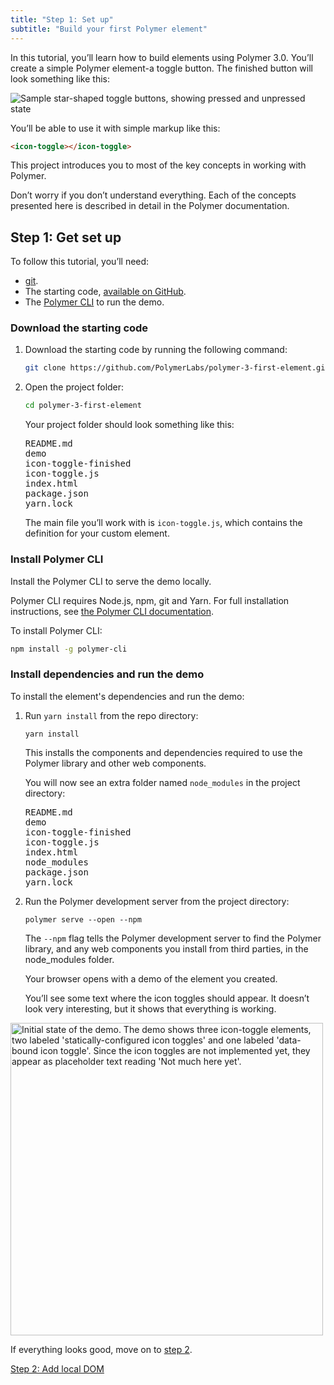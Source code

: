 ```yaml
---
title: "Step 1: Set up"
subtitle: "Build your first Polymer element"
---
```


<!-- toc -->

In this tutorial, you’ll learn how to build elements using Polymer 3.0. You’ll
create a simple Polymer element-a toggle button. The finished button will look
something like this:

![Sample star-shaped toggle buttons, showing pressed and unpressed
state](/images/3.0/first-element/sample-toggles.png)

You’ll be able to use it with simple markup like this:

```html
<icon-toggle></icon-toggle>
```

This project introduces you to most of the key concepts in working with
Polymer.

Don’t worry if you don’t understand everything. Each of the concepts presented
here is described in detail in the Polymer documentation.

## Step 1: Get set up

To follow this tutorial, you’ll need:

-   [git](https://git-scm.com/downloads).
-   The starting code, [available on 
GitHub](https://github.com/PolymerLabs/polymer-3-first-element.git).
-   The [Polymer CLI](/3.0/docs/tools/polymer-cli) to run the demo.

### Download the starting code

1.  Download the starting code by running the following command:

    ```bash
    git clone https://github.com/PolymerLabs/polymer-3-first-element.git
    ```
 
2.  Open the project folder:  

    ```bash
    cd polymer-3-first-element
    ```

    Your project folder should look something like
    this:

    <pre>
    README.md
    demo
    icon-toggle-finished
    icon-toggle.js
    index.html
    package.json
    yarn.lock
    </pre>

    The main file you’ll work with is `icon-toggle.js`, which contains the definition for your custom element.

### Install Polymer CLI

Install the Polymer CLI to serve the demo locally. 

Polymer CLI requires Node.js, npm, git and Yarn. For full installation instructions,
see [the Polymer CLI documentation](/{{{polymer_version_dir}}}/docs/tools/polymer-cli).

To install Polymer CLI:

   ```bash
   npm install -g polymer-cli
   ```

### Install dependencies and run the demo

To install the element's dependencies and run the demo:

1.  Run `yarn install` from the repo directory:

        yarn install

    This installs the components and dependencies required to use the Polymer library and other web components. 

    You will now see an extra folder named `node_modules` in the project directory: 

    <pre>
    README.md
    demo
    icon-toggle-finished
    icon-toggle.js
    index.html
    node_modules
    package.json
    yarn.lock
    </pre>

2.  Run the Polymer development server from the project directory:

        polymer serve --open --npm 

    The `--npm` flag tells the Polymer development server to find the Polymer library,
    and any web components you install from third parties, in the node_modules folder.
    
    Your browser opens with a demo of the element you created.

    You’ll see some text where the icon toggles should appear. It doesn’t look
    very interesting, but it shows that everything is working.

<p><img src="/images/3.0/first-element/starting-state.png" width="500px" alt="Initial state of the demo. The demo shows three icon-toggle elements, two labeled 'statically-configured icon toggles' and one labeled 'data-bound icon toggle'. Since the icon toggles are not implemented yet, they appear as placeholder text reading 'Not much here yet'." title="Initial demo"></p>

If everything looks good, move on to [step 2](step-2).

<a class="blue-button" href="step-2">Step 2: Add local DOM</a>
